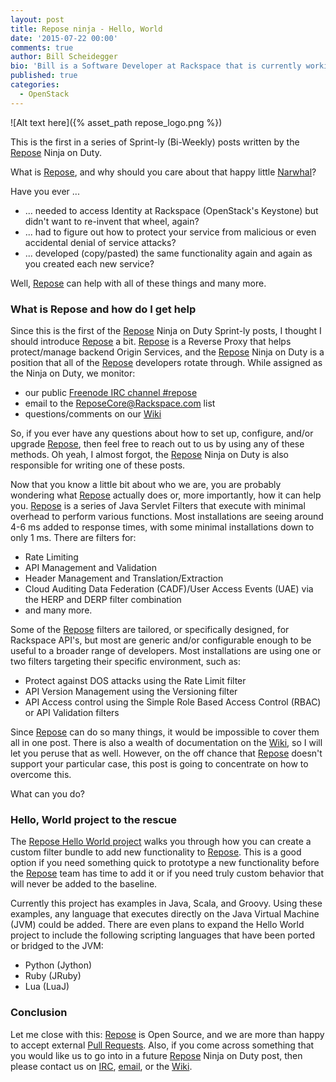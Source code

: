 ```yaml
---
layout: post
title: Repose ninja - Hello, World
date: '2015-07-22 00:00'
comments: true
author: Bill Scheidegger
bio: 'Bill is a Software Developer at Rackspace that is currently working on the open source Repose project and has almost two decades of professional experience in Software and Systems design. Prior to joining Rackspace and after eight years of active duty service in the USAF, he worked primarily on Iridium Based Friendly Force Tracking Solutions for the US Military.'
published: true
categories:
  - OpenStack
---
```


![Alt text here]({% asset_path repose_logo.png %})

This is the first in a series of Sprint-ly (Bi-Weekly) posts written by the [Repose][repose] Ninja on Duty.

What is [Repose][repose], and why should you care about that happy little [Narwhal][narwhal]?

Have you ever ...

* ... needed to access Identity at Rackspace (OpenStack's Keystone) but didn't want to re-invent that wheel, again?
* ... had to figure out how to protect your service from malicious or even accidental denial of service attacks?
* ... developed (copy/pasted) the same functionality again and again as you created each new service?

Well, [Repose][repose] can help with all of these things and many more.

<!-- more -->

### What is Repose and how do I get help

Since this is the first of the [Repose][repose] Ninja on Duty Sprint-ly posts, I thought I should introduce
[Repose][repose] a bit.
[Repose][repose] is a Reverse Proxy that helps protect/manage backend Origin Services,
and the [Repose][repose] Ninja on Duty is a position that all of the [Repose][repose] developers rotate through.
While assigned as the Ninja on Duty, we monitor:

* our public [Freenode IRC channel #repose][irc]
* email to the [ReposeCore@Rackspace.com][email] list
* questions/comments on our [Wiki][wiki]

So, if you ever have any questions about how to set up, configure, and/or upgrade [Repose][repose],
then feel free to reach out to us by using any of these methods.
Oh yeah, I almost forgot, the [Repose][repose] Ninja on Duty is also responsible for writing one of these posts.

Now that you know a little bit about who we are, you are probably wondering what [Repose][repose] actually does or, more
importantly, how it can help you.
[Repose][repose] is a series of Java Servlet Filters that execute with minimal overhead to perform various functions.
Most installations are seeing around 4-6 ms added to response times, with some minimal installations down to only 1 ms.
There are filters for:

* Rate Limiting
* API Management and Validation
* Header Management and Translation/Extraction
* Cloud Auditing Data Federation (CADF)/User Access Events (UAE) via the HERP and DERP filter combination
* and many more.

Some of the [Repose][repose] filters are tailored, or specifically designed, for Rackspace API's,
but most are generic and/or configurable enough to be useful to a broader range of developers.
Most installations are using one or two filters targeting their specific environment, such as:

* Protect against DOS attacks using the Rate Limit filter
* API Version Management using the Versioning filter
* API Access control using the Simple Role Based Access Control (RBAC) or API Validation filters

Since [Repose][repose] can do so many things, it would be impossible to cover them all in one post.
There is also a wealth of documentation on the [Wiki][wiki], so I will let you peruse that as well.
However, on the off chance that [Repose][repose] doesn't support your particular case,
this post is going to concentrate on how to overcome this.

What can you do?

### Hello, World project to the rescue

The [Repose Hello World project](https://github.com/rackerlabs/repose-hello-world) walks you through how you can create a
custom filter bundle to add new functionality to [Repose][repose].
This is a good option if you need something quick to prototype a new functionality before the [Repose][repose] team has
time to add it or if you need truly custom behavior that will never be added to the baseline.

Currently this project has examples in Java, Scala, and Groovy.
Using these examples, any language that executes directly on the Java Virtual Machine (JVM) could be added.
There are even plans to expand the Hello World project to include the following scripting languages that have been
ported or bridged to the JVM:

* Python (Jython)
* Ruby (JRuby)
* Lua (LuaJ)

### Conclusion

Let me close with this: [Repose][repose] is Open Source, and we are more than happy to accept external [Pull Requests][github].
Also, if you come across something that you would like us to go into in a future [Repose][repose] Ninja on Duty post,
then please contact us on [IRC][irc], [email][email], or the [Wiki][wiki].

[repose]: http://www.OpenRepose.org/
[wiki]: http://wiki.OpenRepose.org/
[github]: https://github.com/rackerlabs/repose
[email]: mailto:ReposeCore@Rackspace.com
[irc]: irc://irc.freenode.net:6667/repose
[narwhal]: https://www.worldwildlife.org/stories/unicorn-of-the-sea-narwhal-facts
